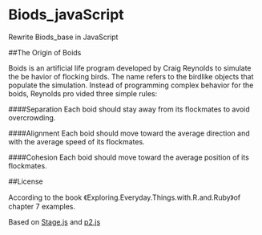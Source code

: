 # Biods_javaScript
Rewrite Biods_base in JavaScript

##The Origin of Boids

Boids is an artificial life program developed by Craig Reynolds to simulate the be­ 
havior of flocking birds. The name refers to the birdlike objects that populate the 
simulation. Instead of programming complex behavior for the boids, Reynolds pro­ 
vided three simple rules: 

####Separation 
     Each boid should stay away from its flockmates to avoid overcrowding. 

####Alignment 
     Each boid should move toward the average direction and with the average speed 
     of its flockmates. 

####Cohesion 
     Each boid should move toward the average position of its flockmates. 

##License

According to the book 《Exploring.Everyday.Things.with.R.and.Ruby》of chapter 7 examples.

Based on [Stage.js](https://github.com/shakiba/stage.js) and [p2.js](https://github.com/schteppe/p2.js)
